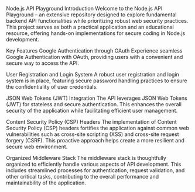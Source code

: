 Node.js API Playground
Introduction
Welcome to the Node.js API Playground – an extensive repository designed to explore fundamental backend API functionalities while prioritizing robust web security practices. This project serves as both a practical application and an educational resource, offering hands-on implementations for secure coding in Node.js development.

Key Features
Google Authentication through OAuth
Experience seamless Google Authentication with OAuth, providing users with a convenient and secure way to access the API.

User Registration and Login System
A robust user registration and login system is in place, featuring secure password handling practices to ensure the confidentiality of user credentials.

JSON Web Tokens (JWT) Integration
The API leverages JSON Web Tokens (JWT) for stateless and secure authentication. This enhances the overall security of the application while facilitating efficient user management.

Content Security Policy (CSP) Headers
The implementation of Content Security Policy (CSP) headers fortifies the application against common web vulnerabilities such as cross-site scripting (XSS) and cross-site request forgery (CSRF). This proactive approach helps create a more resilient and secure web environment.

Organized Middleware Stack
The middleware stack is thoughtfully organized to efficiently handle various aspects of API development. This includes streamlined processes for authentication, request validation, and other critical tasks, contributing to the overall performance and maintainability of the application.
